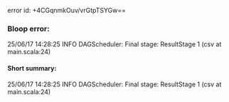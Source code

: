 error id: +4CGqnmkOuv/vrGtpTSYGw==
### Bloop error:

25/06/17 14:28:25 INFO DAGScheduler: Final stage: ResultStage 1 (csv at main.scala:24)
#### Short summary: 

25/06/17 14:28:25 INFO DAGScheduler: Final stage: ResultStage 1 (csv at main.scala:24)